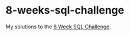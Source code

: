 # 8-weeks-sql-challenge

My solutions to the [8 Week SQL Challenge](https://8weeksqlchallenge.com/).
